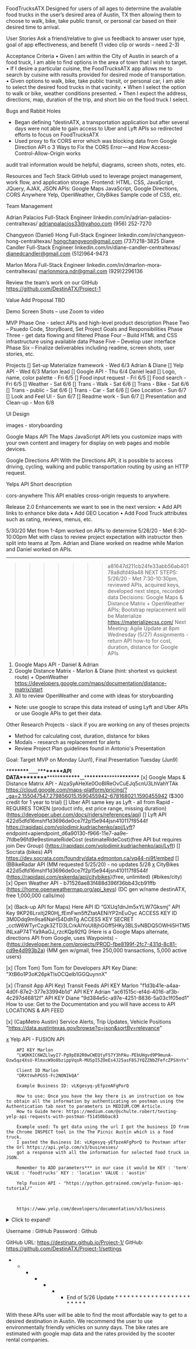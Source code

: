 FoodTrucksATX
Designed for users of all ages to determine the available food trucks in the user’s desired area of Austin, TX then allowing them to choose to walk, bike, take public transit, or personal car based on their desired time to arrival.

User Stories
Ask a friend/relative to give us feedback to answer user type, goal of app effectiveness, and benefit (1 video clip or words – need 2-3)

Acceptance Criteria
• Given I am within the City of Austin in search of a food truck, I am able to find options in the area of town that I wish to target.
• If I desire a particular cuisine, the FoodTrucksATX app allows me to search by cuisine with results provided for desired mode of transportation.
• Given options to walk, bike, take public transit, or personal car, I am able to select the desired food trucks in that vacinity.
• When I select the option to walk or bike, weather conditions presented.
• Then I expect the address, directions, map, duration of the trip, and short bio on the food truck I select.

Bugs and Rabbit Holes

- Began defining “destinATX, a transportation application but after several days were not able to gain access to Uber and Lyft APIs so redirected efforts to focus on FoodTrucksATX
- Used proxy to fix CORS error which was blocking data from Google Direction API
  o 3 Ways to Fix the CORS Error — and How Access-Control-Allow-Origin works

audit trail information would be helpful, diagrams, screen shots, notes, etc.

Resources and Tech Stack
GitHub used to leverage project management, work flow, and application storage.
Frontend: HTML. CSS, JavaScript, JQuery, AJAX, JSON
APIs: Google Maps JavaScript, Google Directions, CORS Anywhere Yelp, OpenWeather, CityBikes
Sample code of CSS, etc.

Team Management

Adrian Palacios
Full-Stack Engineer
linkedin.com/in/adrian-palacios-centraltexas/
adrianpalacios33@yahoo.com (956) 252-7270

Changyeon (Daniel) Hong
Full-Stack Engineer
linkedin.com/in/changyeon-hong-centraltexas/
hongchangyeon@gmail.com (737)218-3825
Diane Candler
Full-Stack Engineer
linkedin.com/in/diane-candler-centraltexas/
dianedcandler@gmail.com (512)964-9473

Marlon Mora
Full-Stack Engineer
linkedin.com/in/dmarlon-mora-centraltexas/
marlonmora.ndr@gmail.com (929)2296136

Review the team’s work on our GitHub https://github.com/DestinATX/Project-1

Value Add Proposal
TBD

Demo
Screen Shots – use Zoom to video

MVP
Phase One - select APIs and high-level product description
Phase Two – Psuedo Code, StoryBoard, Set Project Goals and Responsibilities
Phase Three - get data flowing and filtered
Phase Four – Build HTML and CSS infrastructure using available data
Phase Five – Develop user interface
Phase Six – Finalize deliverables including readme, screen shots, user stories, etc.

Projects
[]  Set-up Materialize framework - Wed 6/3  Adrian & Diane
[]  Yelp API - Wed 6/3 Marlon lead
[]  Google API - Thu 6/4 Daniel lead
[]  Logo, name, color palette - Fri 6/5
[]  Food input request - Fri 6/5
[]  Food search - Fri 6/5
[]  Weather - Sat 6/6
[]  Trans - Walk - Sat 6/6
[]  Trans - Bike - Sat 6/6
[]  Trans - public - Sat 6/6
[]  Trans - Car - Sat 6/6
[]  Geo Location - Sun 6/7
[]  Look and Feel UI - Sun 6/7
[]  Readme work - Sun 6/7
[]  Presentation and Clean-up - Mon 6/8 




UI Design

images - storyboarding

Google Maps API
The Maps JavaScript API lets you customize maps with your own content and imagery for display on web pages and mobile devices.

Google Directions API
With the Directions API, it is possible to access driving, cycling, walking and public transportation routing by using an HTTP request.

Yelps API
Short description

cors-anywhere
This API enables cross-origin requests to anywhere.

Release 2.0
Enhancements we want to see in the next version:
• Add API links to enhance bike data
• Add GEO Location
• Add Food Truck attributes such as rating, reviews, menus, etc.

5/30/20 Met from 1-4pm worked on APIs to determine
5/28/20 - Met 6:30-10:00pm
Met with class to review project expectation with instructor then split into teams at 7pm.
Adrian and Diane worked on readme while Marlon and Daniel worked on APIs.

---

> > > > > > > a81647d211cb24fe33abb56ab40178a8dfd49a48
> > > > > > > NEXT STEPS:
> > > > > > > 5/26/20 - Met 7:30-10:30pm, reviewed APIs, acquired keys, developed next steps, recorded data
> > > > > > > Decisions: Google Maps & Distance Matrix + OpenWeather APIs; Bootstrap replacement will be Materialize https://materializecss.com/
> > > > > > > Next Meeting: Agile Update at 8pm Wednesday (5/27)
> > > > > > > Assignments - return API how-to for cost, duration, distance for Google APIs

1.  Google Maps API - Daniel & Adrian
2.  Google Distance Matrix - Marlon & Diane (hint: shortest vs quickest route) + OpenWeather
    https://developers.google.com/maps/documentation/distance-matrix/start
3.  All to review OpenWeather and come with ideas for storyboarding

- Note: use google to scrape this data instead of using Lyft and Uber APIs or use Google APIs to get their data.

Other Research Projects - slack if you are working on any of theses projects

- Method for calculating cost, duration, distance for bikes
- Modals - research as replacement for alerts
- Review Project Plan guidelines found in Antonio's Presentation

Goal: Target MVP on Monday (Jun1), Final Presentation Tuesday (Jun9)

\***\*\*\*\*\*\*\***\_\_\_\_\***\*\*\*\*\*\*\***API DATA\***\*\*\*\*\*\*\***\*\*\*\*\***\*\*\*\*\*\*\***\_\_\***\*\*\*\*\*\*\***\*\*\*\*\***\*\*\*\*\*\*\***
[x] Google Maps & Distance Matrix API - AIzaSyAHeXe0OoBIReOvCuEJq5cnU3LhVahYTAk
https://cloud.google.com/maps-platform/pricing/?_ga=2.155047547.279856015.1590455942-678168021.1590455942
(\$300 credit for 1 year to trial)
[] Uber API same key as Lyft - all from Rapid - REQUIRES TOKEN
(product info, est price range, missing duration)
(https://developer.uber.com/docs/riders/references/api)
[] Lyft API 422d5dfd16mshf1d3696de0ce7f2p15e944jsn410117f8544f
https://rapidapi.com/volodimir.kudriachenko/api/Lyft? endpoint=apiendpoint_d6a90130-f966-11e7-aa9e-7fdbe96fd9e9estimateRideCost
(estimateRideCost)(free API but requires join Dev Group)
(https://rapidapi.com/volodimir.kudriachenko/api/Lyft)
[] Socrata (bikes) API
https://dev.socrata.com/foundry/data.edmonton.ca/vq44-ni9f/embed
[] (BBikeRadar API (MM requested 5/25/20) - no updates 5/28
[x](Back-up) CityBikes 422d5dfd16mshf1d3696de0ce7f2p15e944jsn410117f8544f
(https://rapidapi.com/eskerda/api/citybikes)(free, unlimited) (#bikes/city)
[x] Open Weather API - b71526ae83f488d396f36bb43cb91ffb
(https://home.openweathermap.org/api_keys)
(DC gen w/name destinATX, free 1,000,000 calls/mo)

[x] (Back-up API for Maps) Here API ID “GXUq1dnJm5xYLW7Gksmj”
API Key 9KP26Lrxitj2R0Hj_fEmFwn5ftZtatAENiYP2nEuOyc
ACCESS KEY ID 3M0Ddq9m9sa6NaHS4DdhTg
ACCESS KEY SECRET \_cctW6WTyrCzgk3ZTD3LCrkAIYoUI8jhGGff5HKy3BLSvNBDQ5OWHi5HTM5lNLxaP74TYa9AaGJ_rzcKQp92fQ
(Here is a Google Maps alternate, directions API from Google, uses Waypoints) -
(https://developer.here.com/projects/PROD-fbe8199f-2fc7-431d-8c81-cd9e4d993b2a)
(MM gen w/gmail, free 250,000 transactions, 5,000 active users)

[x] (Tom Tom) Tom Tom for Developers API Key Diane: "XtB6o1P3oK26pkTlsOCQelb1GGQuynnX"

[x] (Transit App API Key) Transit Feeds API KEY Marlon "f1d3b41e-a4aa-4d0f-87e2-377e33994b1d"
API KEY Adrian "ac61515c-ef4d-4016-af3b-4c297d46812f"
API KEY Diane "9d384e5c-a97e-4251-8836-5a03c1f05ed1"
How to use: Get to the Documentation and you will have access to API LOCATIONS & API FEED

[x] (CapMetro Austin) Service Alerts, Trip Updates, Vehicle Positions "https://data.austintexas.gov/browse?q=json&sortBy=relevance"

[x](YELP) Yelp API - FUSION API

        API KEY Marlon
        "LWQKKIC6WZLlwyI7-Pg9pE02R0wCWEQtyFS7Y3hPAu-PEbUHgvd9P9munA-Ozw5qz4XsU-RlmxcW9o8bzippVqsR-MUSpI5ZOeEs4J25asF8SJYQZZNbZFefcZPSXnYx"

        Client ID Marlon
        "DRXtVwhPGS5-Fc2NONIkQA"

        Example Business ID: vLKgesyq-yEfpzeAFgPorQ

        How to use: Once you have the key there is an instruction on how to obtain all the information by authenticating on postman using the Authentication tab next to parameters in MEDIUM.COM Article.
        How to Guide here: https://medium.com/@schulte.robert/testing-yelp-api-requests-with-postman-f51450bbac83

        Example used: To get data using the url I got the business ID from the Chrome INSPECT tool in the The Picnic Austin which is a food truck.
        I pasted the Business Id: vLKgesyq-yEfpzeAFgPorQ to Postman after the Url https://api.yelp.com/v3/businesses/
        got a response with all the information for selected food truck in JSON.

        Remember to ADD parameters*** in our case it would be KEY : 'term' VALUE : 'foodtrucks' KEY : 'location' VALUE : 'austin'

        Yelp Fusion API - "https://python.gotrained.com/yelp-fusion-api-tutorial/"



        https://www.yelp.com/developers/documentation/v3/business

<details>
  <summary>Click to expand!</summary>
  
  ## Heading
  1. list 
  2. list
     * With some
     * Sub bullets
</details>

Username : GitHub
Password : Github

GitHub URL: https://destinatx.github.io/Project-1/
GitHub: https://github.com/DestinATX/Project-1/settings

- - - - - - - End of 5/26 Update \* \* \* \* \* \* \* \* \* \* \* \* \* \* \* \* \* \* \* \* \* \* \* \*

With these APIs user will be able to find the most affordable way to get to a desired destination in Austin.
We recommend the user to use environmentally friendly vehicles on sunny days.
The bike rates are estimated with google map data and the rates provided by the scooter rental companies.
